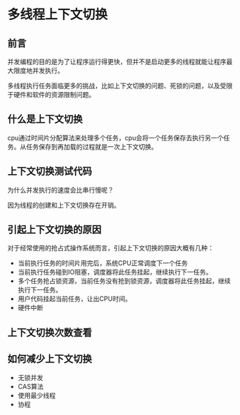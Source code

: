 # 多线程上下文切换

## 前言

并发编程的目的是为了让程序运行得更快，但并不是启动更多的线程就能让程序最大限度地并发执行。

多线程执行任务面临更多的挑战，比如上下文切换的问题、死锁的问题，以及受限于硬件和软件的资源限制问题。

## 什么是上下文切换

cpu通过时间片分配算法来处理多个任务，cpu会将一个任务保存去执行另一个任务。从任务保存到再加载的过程就是一次上下文切换。

## 上下文切换测试代码

为什么并发执行的速度会比串行慢呢？

因为线程的创建和上下文切换存在开销。

## 引起上下文切换的原因

对于经常使用的抢占式操作系统而言，引起上下文切换的原因大概有几种：

- 当前执行任务的时间片用完后，系统CPU正常调度下一个任务
- 当前执行任务碰到IO阻塞，调度器将此任务挂起，继续执行下一任务。
- 多个任务抢占锁资源，当前任务没有抢到锁资源，调度器将此任务挂起，继续执行下一任务。
- 用户代码挂起当前任务，让出CPU时间。
- 硬件中断

## 上下文切换次数查看

## 如何减少上下文切换

- 无锁并发
- CAS算法
- 使用最少线程
- 协程

